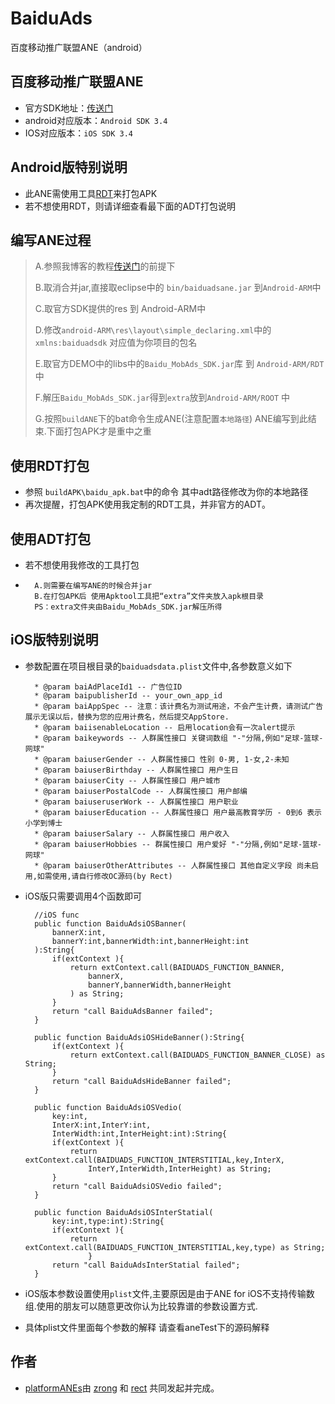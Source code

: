 BaiduAds
========

百度移动推广联盟ANE（android）
## 百度移动推广联盟ANE
* 官方SDK地址：[传送门](http://munion.baidu.com/about.html#/sdk/mobSdk)
* android对应版本：`Android SDK 3.4`
* IOS对应版本：`iOS SDK 3.4`

## Android版特别说明
* 此ANE需使用工具[RDT](RDT)来打包APK
* 若不想使用RDT，则请详细查看最下面的ADT打包说明

## 编写ANE过程

> A.参照我博客的教程[传送门](http://www.shadowkong.com/archives/1090)的前提下
>  
> B.取消合并jar,直接取eclipse中的 `bin/baiduadsane.jar` 到`Android-ARM`中 
>  
> C.取官方SDK提供的res 到 Android-ARM中 
>  
> D.修改`android-ARM\res\layout\simple_declaring.xml`中的 `xmlns:baiduadsdk` 对应值为你项目的包名
>  
> E.取官方DEMO中的libs中的`Baidu_MobAds_SDK.jar`库 到 `Android-ARM/RDT` 中
>
> F.解压`Baidu_MobAds_SDK.jar`得到`extra`放到`Android-ARM/ROOT` 中
> 
> G.按照`buildANE`下的bat命令生成ANE(注意配置`本地路径`)
		ANE编写到此结束.下面打包APK才是重中之重

## 使用RDT打包
* 参照 `buildAPK\baidu_apk.bat`中的命令 其中adt路径修改为你的本地路径
* 再次提醒，打包APK使用我定制的RDT工具，并非官方的ADT。

## 使用ADT打包
* 若不想使用我修改的工具打包
* 
		A.则需要在编写ANE的时候合并jar
		B.在打包APK后 使用Apktool工具把“extra”文件夹放入apk根目录
		PS：extra文件夹由Baidu_MobAds_SDK.jar解压所得
		

## iOS版特别说明

* 参数配置在项目根目录的`baiduadsdata.plist`文件中,各参数意义如下

		* @param baiAdPlaceId1 -- 广告位ID
		* @param baipublisherId -- your_own_app_id
		* @param baiAppSpec -- 注意：该计费名为测试用途，不会产生计费，请测试广告展示无误以后，替换为您的应用计费名，然后提交AppStore.
		* @param baiisenableLocation -- 启用location会有一次alert提示
		* @param baikeywords -- 人群属性接口 关键词数组 "-"分隔,例如"足球-篮球-网球" 
		* @param baiuserGender -- 人群属性接口 性别 0-男, 1-女,2-未知
		* @param baiuserBirthday -- 人群属性接口 用户生日
		* @param baiuserCity -- 人群属性接口 用户城市
		* @param baiuserPostalCode -- 人群属性接口 用户邮编
		* @param baiuseruserWork -- 人群属性接口 用户职业
		* @param baiuserEducation -- 人群属性接口 用户最高教育学历 - 0到6 表示 小学到博士
		* @param baiuserSalary -- 人群属性接口 用户收入
		* @param baiuserHobbies -- 群属性接口 用户爱好 "-"分隔,例如"足球-篮球-网球" 
		* @param baiuserOtherAttributes -- 人群属性接口 其他自定义字段 尚未启用,如需使用,请自行修改OC源码(by Rect)


* iOS版只需要调用4个函数即可

		//iOS func
		public function BaiduAdsiOSBanner(
			bannerX:int,
			bannerY:int,bannerWidth:int,bannerHeight:int
		):String{
			if(extContext ){
				return extContext.call(BAIDUADS_FUNCTION_BANNER,
					bannerX,
					bannerY,bannerWidth,bannerHeight
				) as String;
			}
			return "call BaiduAdsBanner failed";
		} 
		
		public function BaiduAdsiOSHideBanner():String{
			if(extContext ){
				return extContext.call(BAIDUADS_FUNCTION_BANNER_CLOSE) as String;
			}
			return "call BaiduAdsHideBanner failed";
		} 
		
		public function BaiduAdsiOSVedio(
			key:int,
			InterX:int,InterY:int,
			InterWidth:int,InterHeight:int):String{
			if(extContext ){
				return extContext.call(BAIDUADS_FUNCTION_INTERSTITIAL,key,InterX,
					InterY,InterWidth,InterHeight) as String;
			}
			return "call BaiduAdsiOSVedio failed";
		} 
		
		public function BaiduAdsiOSInterStatial(
			key:int,type:int):String{
			if(extContext ){
				return extContext.call(BAIDUADS_FUNCTION_INTERSTITIAL,key,type) as String;
					}
			return "call BaiduAdsInterStatial failed";
		} 
						 


* iOS版本参数设置使用`plist`文件,主要原因是由于ANE for iOS不支持传输数组.使用的朋友可以随意更改你认为比较靠谱的参数设置方式.
* 具体plist文件里面每个参数的解释 请查看aneTest下的源码解释
		
## 作者

* [platformANEs](https://github.com/platformanes)由 [zrong](http://zengrong.net) 和 [rect](http://www.shadowkong.com/) 共同发起并完成。
